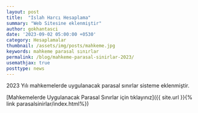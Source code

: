 ```yaml
---
layout: post
title:  "Islah Harcı Hesaplama"
summary: "Web Sitesine eklenmiştir"
author: gokhantasci
date: '2023-09-02 05:00:00 +0530'
category: Hesaplamalar
thumbnail: /assets/img/posts/mahkeme.jpg
keywords: mahkeme parasal sınırlar
permalink: /blog/mahkeme-parasal-sinirlar-2023/
usemathjax: true
posttype: news
---
```


2023 Yılı mahkemelerde uygulanacak parasal sınırlar sisteme eklenmiştir. 


[Mahkemelerde Uygulanacak Parasal Sınırlar için tıklayınız]({{ site.url }}{% link parasalsinirlar/index.html%})